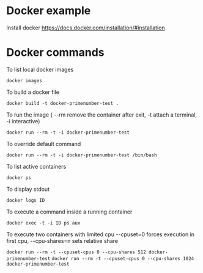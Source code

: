 # Docker example

Install docker https://docs.docker.com/installation/#installation

# Docker commands

To list local docker images

```docker images```

To build a docker file

```docker build -t docker-primenumber-test .```

To run the image ( --rm remove the container after exit, -t attach a terminal, -i interactive)

```docker run --rm -t -i docker-primenumber-test```

To override default command

```docker run --rm -t -i docker-primenumber-test /bin/bash```

To list active containers

```docker ps```

To display stdout

```docker logs ID```

To execute a command inside a running container

```docker exec -t -i ID ps aux```

To execute two containers with limited cpu --cpuset=0 forces execution in first cpu, --cpu-shares=n sets relative share

```docker run --rm -t --cpuset-cpus 0 --cpu-shares 512 docker-primenumber-test```
```docker run --rm -t --cpuset-cpus 0 --cpu-shares 1024 docker-primenumber-test```

